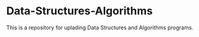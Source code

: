 # Data-Structures-Algorithms
This is a repository for uplading Data Structures and Algorithms programs.
